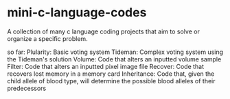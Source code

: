 # mini-c-language-codes
A collection of many c language coding projects that aim to solve or organize a specific problem. 

so far: 
Plularity: Basic voting system
Tideman: Complex voting system using the Tideman's solution
Volume: Code that alters an inputted volume sample
Filter: Code that alters an inputted pixel image file
Recover: Code that recovers lost memory in a memory card
Inheritance: Code that, given the child allele of blood type, will determine the possible blood alleles of their predecessors
